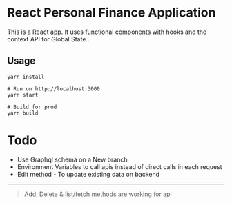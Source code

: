 # React Personal Finance Application

This is a React app. It uses functional components with hooks and the context API for Global State..

## Usage
```
yarn install

# Run on http://localhost:3000
yarn start

# Build for prod
yarn build
```

# Todo

* Use Graphql schema on a New branch
* Environment Variables to call apis instead of direct calls in each request
* Edit method - To update existing data on backend
-------------------------------------------

> Add, Delete & list/fetch methods are working for api
